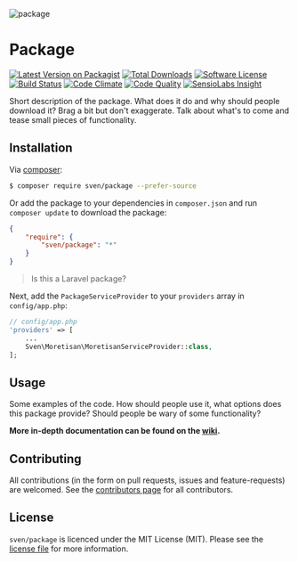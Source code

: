 ![package](https://cloud.githubusercontent.com/assets/11269635/14202863/c0b21296-f7fa-11e5-9ef1-2f684537ee24.jpg)

# Package

[![Latest Version on Packagist][ico-version]][link-packagist]
[![Total Downloads][ico-downloads]][link-downloads]
[![Software License][ico-license]](LICENSE.md)
[![Build Status][ico-travis]][link-travis]
[![Code Climate][ico-codeclimate]][link-codeclimate]
[![Code Quality][ico-quality]][link-quality]
[![SensioLabs Insight][ico-insight]][link-insight]

Short description of the package. What does it do and why should people download
it? Brag a bit but don't exaggerate. Talk about what's to come and tease small
pieces of functionality.

## Installation
Via [composer](http://getcomposer.org):

```bash
$ composer require sven/package --prefer-source
```

Or add the package to your dependencies in `composer.json` and run
`composer update` to download the package:

```json
{
    "require": {
        "sven/package": "*"
    }
}
```

> Is this a Laravel package?

Next, add the `PackageServiceProvider` to your `providers` array in `config/app.php`:

```php
// config/app.php
'providers' => [
    ...
    Sven\Moretisan\MoretisanServiceProvider::class,
];
```

## Usage
Some examples of the code. How should people use it, what options does this package
provide? Should people be wary of some functionality?

**More in-depth documentation can be found on the [wiki](../../wiki).**

## Contributing
All contributions (in the form on pull requests, issues and feature-requests) are
welcomed. See the [contributors page](../../graphs/contributors) for all contributors.

## License
`sven/package` is licenced under the MIT License (MIT). Please see the
[license file](LICENSE.md) for more information.

[ico-version]: https://img.shields.io/packagist/v/sven/package.svg?style=flat-square
[ico-license]: https://img.shields.io/badge/license-MIT-green.svg?style=flat-square
[ico-downloads]: https://img.shields.io/packagist/dt/sven/package.svg?style=flat-square
[ico-travis]: https://img.shields.io/travis/svenluijten/package.svg?style=flat-square
[ico-codeclimate]: https://img.shields.io/codeclimate/github/svenluijten/package.svg?style=flat-square
[ico-quality]: https://img.shields.io/scrutinizer/g/svenluijten/package.svg?style=flat-square
[ico-insight]: https://img.shields.io/sensiolabs/i/insight-id.svg?style=flat-square

[link-packagist]: https://packagist.org/packages/sven/package
[link-downloads]: https://packagist.org/packages/sven/package
[link-travis]: https://travis-ci.org/svenluijten/package
[link-codeclimate]: https://codeclimate.com/github/svenluijten/package
[link-quality]: https://scrutinizer-ci.com/g/svenluijten/package/?branch=master
[link-insight]: https://insight.sensiolabs.com/projects/insight-id
